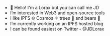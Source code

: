 - 👋 Hello! I'm a Lorax but you can call me JD
- I’m interested in Web3 and open-source tools
- I like IPFS 🌐 Cosmos ⚛ trees 🌲 and bears 🐻
- I’m currently working on an IPFS hosted blog
- I can be found easiest on Twitter - @JDLorax

<!---
Just-a-Lorax/Just-a-Lorax is a ✨ special ✨ repository because its `README.md` (this file) appears on your GitHub profile.
You can click the Preview link to take a look at your changes.
--->
